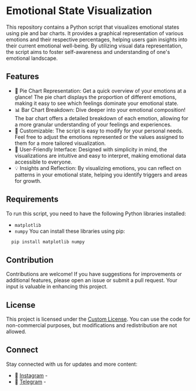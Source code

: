 # Emotional State Visualization
This repository contains a Python script that visualizes emotional states using pie and bar charts. It provides a graphical representation of various emotions and their respective percentages, helping users gain insights into their current emotional well-being. By utilizing visual data representation, the script aims to foster self-awareness and understanding of one's emotional landscape.

## Features

- 🎨 Pie Chart Representation: Get a quick overview of your emotions at a glance! The pie chart displays the proportion of different emotions, making it easy to see which feelings dominate your emotional state.
- 📊 Bar Chart Breakdown: Dive deeper into your emotional composition! The bar chart offers a detailed breakdown of each emotion, allowing for a more granular understanding of your feelings and experiences.
- 🔧 Customizable: The script is easy to modify for your personal needs. Feel free to adjust the emotions represented or the values assigned to them for a more tailored visualization.
- 🌟 User-Friendly Interface: Designed with simplicity in mind, the visualizations are intuitive and easy to interpret, making emotional data accessible to everyone.
- 💡 Insights and Reflection: By visualizing emotions, you can reflect on patterns in your emotional state, helping you identify triggers and areas for growth.

## Requirements

To run this script, you need to have the following Python libraries installed:
- `matplotlib`
- `numpy`
You can install these libraries using pip:
```bash
  pip install matplotlib numpy
```

## Contribution

Contributions are welcome! If you have suggestions for improvements or additional features, please open an issue or submit a pull request. Your input is valuable in enhancing this project.

## License
This project is licensed under the [Custom License](LICENSE). You can use the code for non-commercial purposes, but modifications and redistribution are not allowed.

## Connect

Stay connected with us for updates and more content:

- 📸 [Instagram](https://www.instagram.com/amirali.aaa_) - 
- 💬 [Telegram](https://t.me/amirali_aaa2) -
